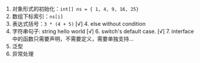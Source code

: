1. 对象形式的初始化：`int[] ns = { 1, 4, 9, 16, 25}`
2. 数组下标索引：`ns[i]`
3. 表达式括号：`3 * (4 + 5)`
   [√] 4. else without condition
4. 字符串句子: string hello world
   [√] 6. switch's default case.
   [√] 7. interface 中的函数只需要声明，不需要定义，需要单独支持...
5. 泛型
6. 异常处理

